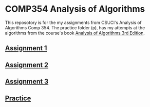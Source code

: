 # COMP354  Analysis of Algorithms
This reposotory is for the my assignments from CSUCI's Analysis of Algorithms Comp 354. The practice folder (p),  has my attempts at the algorithms from the course's book [Analysis of Algorithms 3rd Edition](https://www.amazon.com/Introduction-Analysis-Algorithms-Theoretical-Computer-ebook/dp/B07B4CKPHH?qid=1540747542&refinements=p_27%3AMichael+Soltys&s=Books&sr=1-1&ref=sr_1_1).

## [Assignment 1](https://github.com/DJones0101/COMP354/tree/master/a1)
## [Assignment 2](https://github.com/DJones0101/COMP354/tree/master/a2)
## [Assignment 3](https://github.com/DJones0101/COMP354/tree/master/a3)
## [Practice](https://github.com/DJones0101/COMP354/tree/master/p)

